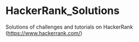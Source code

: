 # HackerRank_Solutions
Solutions of challenges and tutorials on HackerRank (https://www.hackerrank.com/)
